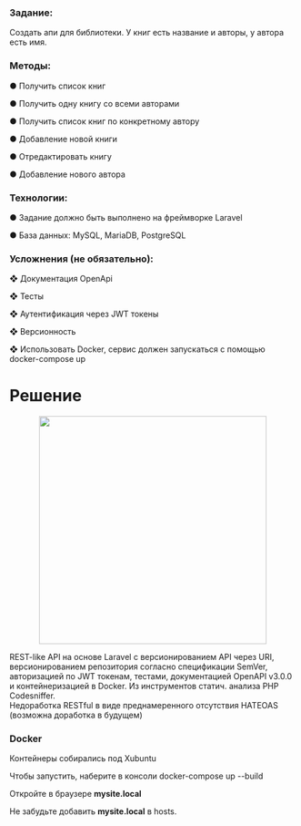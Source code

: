 ### Задание:
Создать апи для библиотеки. У книг есть название и авторы, у автора есть
имя.

### Методы:

● Получить список книг

● Получить одну книгу со всеми авторами

● Получить список книг по конкретному автору

● Добавление новой книги

● Отредактировать книгу

● Добавление нового автора

### Технологии:

● Задание должно быть выполнено на фреймворке Laravel

● База данных: MySQL, MariaDB, PostgreSQL

### Усложнения (не обязательно):

❖ Документация OpenApi

❖ Тесты

❖ Аутентификация через JWT токены

❖ Версионность

❖ Использовать Docker, сервис должен запускаться с помощью docker-compose up

# Решение
<p align="center"><a href="https://laravel.com" target="_blank"><img src="https://raw.githubusercontent.com/laravel/art/master/logo-lockup/5%20SVG/2%20CMYK/1%20Full%20Color/laravel-logolockup-cmyk-red.svg" width="400"></a></p>

REST-like API на основе Laravel с версионированием API через URI, версионированием репозитория согласно спецификации SemVer, авторизацией по JWT токенам, тестами, документацией OpenAPI v3.0.0 и контейнеризацией в Docker.
Из инструментов статич. анализа PHP Codesniffer.  
Недоработка RESTful в виде преднамеренного отсутствия HATEOAS (возможна доработка в будущем)

###  Docker

Контейнеры собирались под Xubuntu

Чтобы запустить, наберите в консоли docker-compose up --build

Откройте в браузере **mysite.local**

Не забудьте добавить **mysite.local** в hosts.